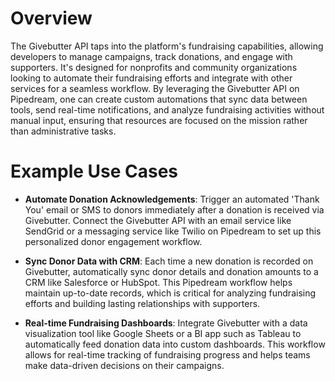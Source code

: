 # Overview

The Givebutter API taps into the platform's fundraising capabilities, allowing developers to manage campaigns, track donations, and engage with supporters. It's designed for nonprofits and community organizations looking to automate their fundraising efforts and integrate with other services for a seamless workflow. By leveraging the Givebutter API on Pipedream, one can create custom automations that sync data between tools, send real-time notifications, and analyze fundraising activities without manual input, ensuring that resources are focused on the mission rather than administrative tasks.

# Example Use Cases

- **Automate Donation Acknowledgements**: Trigger an automated 'Thank You' email or SMS to donors immediately after a donation is received via Givebutter. Connect the Givebutter API with an email service like SendGrid or a messaging service like Twilio on Pipedream to set up this personalized donor engagement workflow.

- **Sync Donor Data with CRM**: Each time a new donation is recorded on Givebutter, automatically sync donor details and donation amounts to a CRM like Salesforce or HubSpot. This Pipedream workflow helps maintain up-to-date records, which is critical for analyzing fundraising efforts and building lasting relationships with supporters.

- **Real-time Fundraising Dashboards**: Integrate Givebutter with a data visualization tool like Google Sheets or a BI app such as Tableau to automatically feed donation data into custom dashboards. This workflow allows for real-time tracking of fundraising progress and helps teams make data-driven decisions on their campaigns.

